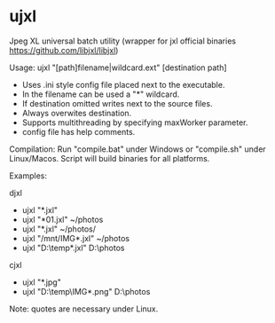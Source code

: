 # ujxl
Jpeg XL universal batch utility (wrapper for jxl official binaries https://github.com/libjxl/libjxl)

Usage: ujxl "[path]filename|wildcard.ext" [destination path]

* Uses .ini style config file placed next to the executable.
* In the filename can be used a "*" wildcard.
* If destination omitted writes next to the source files.
* Always overwites destination.
* Supports multithreading by specifying maxWorker parameter.
* config file has help comments.

Compilation:
Run "compile.bat" under Windows or "compile.sh" under Linux/Macos.
Script will build binaries for all platforms.

Examples:

djxl
* ujxl "*.jxl"
* ujxl "*01.jxl" ~/photos
* ujxl "*.jxl" ~/photos/
* ujxl "/mnt/IMG*.jxl" ~/photos
* ujxl "D:\temp\*.jxl" D:\photos

cjxl
* ujxl "*.jpg"
* ujxl "D:\temp\IMG*.png" D:\photos

Note: quotes are necessary under Linux.
